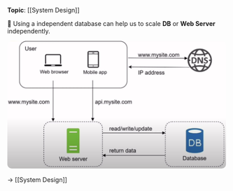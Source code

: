 **Topic**: [[System Design]]

📌 Using a independent database can help us to scale **DB** or **Web Server** independently.

<img src="separating-database-from-webserver.png" width=500 style="border-radius: 10px" />

→ [[System Design]]

